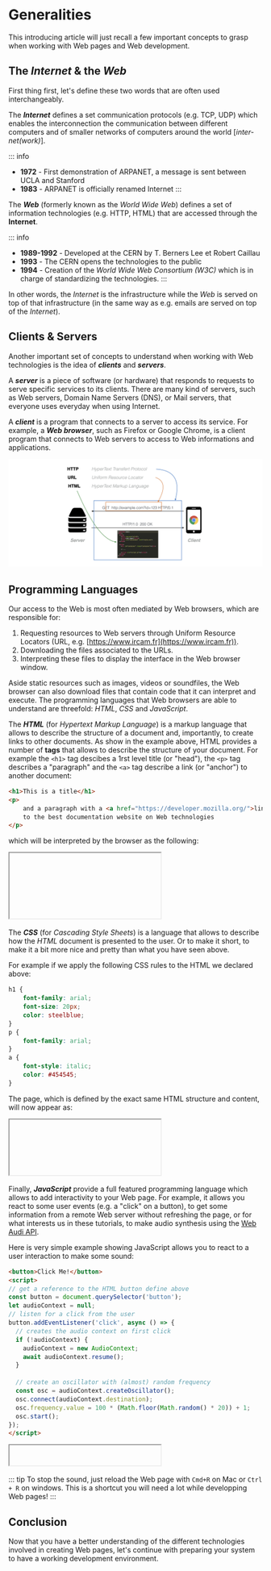 <script setup>
import { withBase } from 'vitepress'
</script>

# Generalities

This introducing article will just recall a few important concepts to grasp when working with Web pages and Web development.

## The _Internet_ & the _Web_

First thing first, let's define these two words that are often used interchangeably.

The _**Internet**_ defines a set communication protocols (e.g. TCP, UDP) which enables the interconnection the communication between different computers and of smaller networks of computers around the world [_inter-net(work)_].

::: info
- **1972** - First demonstration of ARPANET, a message is sent between UCLA and Stanford
- **1983** - ARPANET is officially renamed Internet
:::

The _**Web**_ (formerly known as the _World Wide Web_) defines a set of information technologies (e.g. HTTP, HTML) that are accessed through the __Internet__.

::: info
- **1989-1992** - Developed at the CERN by T. Berners Lee et Robert Caillau 
- **1993** - The CERN opens the technologies to the public
- **1994** - Creation of the _World Wide Web Consortium (W3C)_ which is in charge of standardizing the technologies.
:::

In other words, the _Internet_ is the infrastructure while the _Web_ is served on top of that infrastructure (in the same way as e.g. emails are served on top of the _Internet_).

## Clients & Servers

Another important set of concepts to understand when working with Web technologies is the idea of _**clients**_ and _**servers**_.

A _**server**_ is a piece of software (or hardware) that responds to requests to serve specific services to its clients. There are many kind of servers, such as Web servers, Domain Name Servers (DNS), or Mail servers, that everyone uses everyday when using Internet.

A _**client**_ is a program that connects to a server to access its service. For example, a **_Web browser_**, such as Firefox or Google Chrome, is a client program that connects to Web servers to access to Web informations and applications.

![web-technologies](../assets/generalities/web-technologies.png)

## Programming Languages

Our access to the Web is most often mediated by Web browsers, which are responsible for:

1. Requesting resources to Web servers through Uniform Resource Locators (URL, e.g. [https://www.ircam.fr](https://www.ircam.fr)).
2. Downloading the files associated to the URLs.
3. Interpreting these files to display the interface in the Web browser window.

Aside static resources such as images, videos or soundfiles, the Web browser can also download files that contain code that it can interpret and execute. The programming languages that Web browsers are able to understand are threefold: _HTML_, _CSS_ and _JavaScript_.

The _**HTML**_ (for _Hypertext Markup Language_) is a markup language that allows to describe the structure of a document and, importantly, to create links to other documents. As show in the example above, HTML provides a number of __tags__ that allows to describe the structure of your document. For example the `<h1>` tag descibes a 1rst level title (or "head"), the `<p>` tag describes a "paragraph" and the `<a>` tag describe a link (or "anchor") to another document:

```html
<h1>This is a title</h1>
<p>
    and a paragraph with a <a href="https://developer.mozilla.org/">link</a> 
    to the best documentation website on Web technologies
</p>
```

which will be interpreted by the browser as the following:

<iframe style="height: 130px;" :src="withBase('/static-assets/generalities-html-example.html')"></iframe>

The _**CSS**_ (for _Cascading Style Sheets_) is a language that allows to describe how the _HTML_ document is presented to the user. Or to make it short, to make it a bit more nice and pretty than what you have seen above.

For example if we apply the following CSS rules to the HTML we declared above:

```css
h1 {
    font-family: arial;
    font-size: 20px;
    color: steelblue;
}
p {
    font-family: arial;
}
a {
    font-style: italic;
    color: #454545;
}
```

The page, which is defined by the exact same HTML structure and content, will now appear as:

<iframe style="height: 110px;" :src="withBase('/static-assets/generalities-css-example.html')"></iframe>

Finally, _**JavaScript**_ provide a full featured programming language which allows to add interactivity to your Web page. For example, it allows you react to some user events (e.g. a "click" on a button), to get some information from a remote Web server without refreshing the page, or for what interests us in these tutorials, to make audio synthesis using the [Web Audi API](https://www.w3.org/TR/webaudio/). 

Here is very simple example showing JavaScript allows you to react to a user interaction to make some sound:

```html
<button>Click Me!</button>
<script>
// get a reference to the HTML button define above
const button = document.querySelector('button');
let audioContext = null;
// listen for a click from the user
button.addEventListener('click', async () => {
  // creates the audio context on first click
  if (!audioContext) {
    audioContext = new AudioContext;
    await audioContext.resume();
  }

  // create an oscillator with (almost) random frequency
  const osc = audioContext.createOscillator();
  osc.connect(audioContext.destination);
  osc.frequency.value = 100 * (Math.floor(Math.random() * 20)) + 1;
  osc.start();
});
</script>
```

<iframe style="height: 40px;" :src="withBase('/static-assets/generalities-js-example.html')"></iframe>

::: tip
To stop the sound, just reload the Web page with `Cmd+R` on Mac or `Ctrl + R` on windows. 
This is a shortcut you will need a lot while developping Web pages!
:::

## Conclusion

Now that you have a better understanding of the different technologies involved in creating Web pages, let's continue with preparing your system to have a working development environment.



